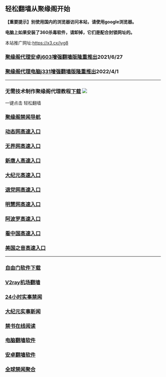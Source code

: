 ## 轻松翻墙从聚缘阁开始

**【重要提示】别使用国内的浏览器访问本站，请使用google浏览器。**

**电脑上如果安装了360杀毒软件，请卸掉，它们是配合封锁网址的。**

本站推广网址:https://x3.cx/jyg8

### [聚缘阁代理安卓j603增强翻墙版隆重推出](https://gitlab.com/juyuange/2/-/raw/master/j603.apk)2021/6/27

### [聚缘阁代理电脑j331增强翻墙版隆重推出](https://gitlab.com/j25414/jyg/-/raw/master/j331.apk)2022/4/1

***



### 无需技术制作聚缘阁代理教程[下载](https://gitlab.com/j25414/jyg/-/raw/master/jygdl.rar)  ![](http://daohang.juyuange.eu.org/j2.gif)

一键点击 轻松翻墙

### [聚缘阁禁闻导航](https://3e77.cafg.gq/25588/j20e)

### [动态网高速入口](https://3e77.cafg.gq/32654/u44774p)

### [无界网高速入口](https://3e77.cafg.gq/32654/u12t)

### [新唐人高速入口](https://3e77.cafg.gq/32654/t5t)

### [大纪元高速入口](https://3e77.cafg.gq/32654/g7t)

### [退党网高速入口](https://3e77.cafg.gq/32654/d8g)

### [明慧网高速入口](https://3e77.cafg.gq/32654/e3g)

### [阿波罗高速入口](https://3e77.cafg.gq/32654/e13a)

### [看中国高速入口](https://3e77.cafg.gq/32654/e11n)

### [美国之音高速入口](https://3e77.cafg.gq/32654/e18m)

***






### [自由门软件下载](https://git.io/skyfree)

### [V2ray机场翻墙](https://github.com/bannedbook/fanqiang/wiki/V2ray%E6%9C%BA%E5%9C%BA)

### [24小时实事禁闻](https://github.com/fyvn2199/djy/blob/master/gb/n24hr.md?dfh#1)

### [大纪元实事新闻](https://github.com/fyvn2199/djy/blob/master/gb/nsc413.md?dfh#1)

### [禁书在线阅读](https://github.com/txyzum203/djy/blob/master/gb/9p.md?flntdtv#1)

### [电脑翻墙软件](https://github.com/Alvin9999/new-pac/wiki)

### [安卓翻墙软件](https://git.io/afq)

### [全球禁闻聚合](https://github.com/gfw-breaker/banned-news1/blob/master/README.md)












